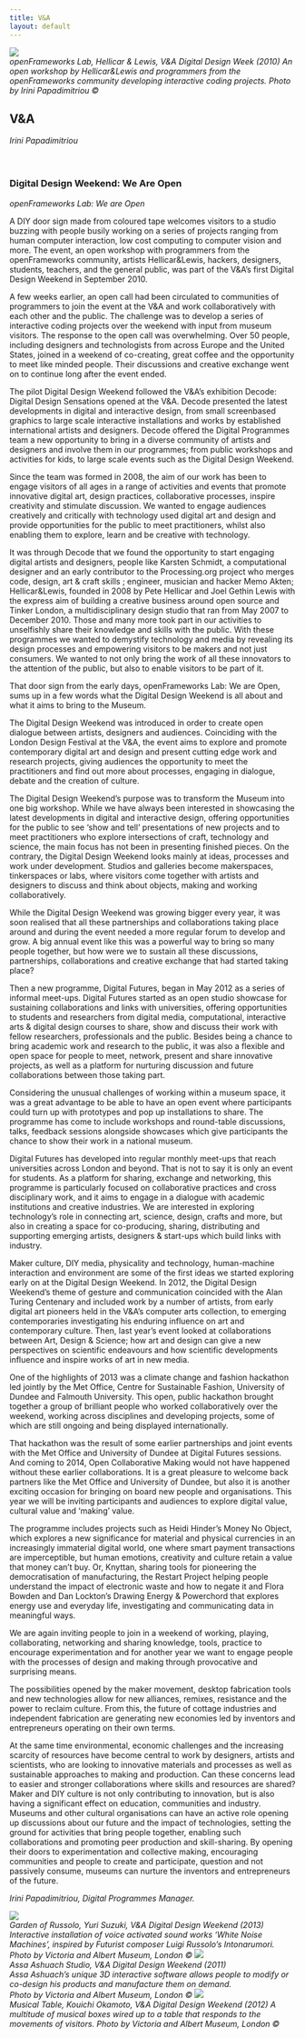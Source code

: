 ```yaml
---
title: V&A
layout: default
---
```


![](/images/11a.jpg)  
*openFrameworks Lab, Hellicar & Lewis, V&A Digital Design Week (2010) An open workshop by Hellicar&Lewis and programmers from the openFrameworks community developing interactive coding projects. Photo by Irini Papadimitriou ©*

## V&A
*Irini Papadimitriou*
<br />
<br />
<br />
### Digital Design Weekend: We Are Open
*openFrameworks Lab: We are Open*

A DIY door sign made from coloured tape welcomes visitors to a studio buzzing with people busily working on a series of projects ranging from human computer interaction, low cost computing to computer vision and more. The event, an open workshop with programmers from the openFrameworks community, artists Hellicar&Lewis, hackers, designers, students, teachers, and the general public, was part of the V&A’s first Digital Design Weekend in September 2010.

A few weeks earlier, an open call had been circulated to communities of programmers to join the event at the V&A and work collaboratively with each other and the public. The challenge was to develop a series of interactive coding projects over the weekend with input from museum visitors. The response to the open call was overwhelming. Over 50 people, including designers and technologists from across Europe and the United States, joined in a weekend of co-creating, great coffee and the opportunity to meet like minded people. Their discussions and creative exchange went on to continue long after the event ended.

The pilot Digital Design Weekend followed the V&A’s exhibition Decode: Digital Design Sensations opened at the V&A. Decode presented the latest developments in digital and interactive design, from small screenbased graphics to large scale interactive installations and works by established international artists and designers. Decode offered the Digital Programmes team a new opportunity to bring in a diverse community of artists and designers and involve them in our programmes; from public workshops and activities for kids, to large scale events such as the Digital Design Weekend.

Since the team was formed in 2008, the aim of our work has been to engage visitors of all ages in a range of activities and events that promote innovative digital art, design practices, collaborative processes, inspire creativity and stimulate discussion. We wanted to engage audiences creatively and critically with technology used digital art and design and provide opportunities for the public to meet practitioners,
whilst also enabling them to explore, learn and be creative with technology.

It was through Decode that we found the opportunity to start engaging digital artists and designers, people like Karsten Schmidt, a computational designer and an early contributor to the Processing.org project who merges code, design, art & craft skills ; engineer, musician and hacker Memo Akten; Hellicar&Lewis, founded in 2008 by Pete Hellicar and Joel Gethin Lewis with the express aim of building a creative business around open source and Tinker London, a multidisciplinary design studio that ran from May 2007 to December 2010.
Those and many more took part in our activities to unselfishly share their knowledge and skills with the public. With these programmes we wanted to demystify technology and media by revealing its design processes and empowering visitors to be makers and not just consumers. We wanted to not only bring the work of all these innovators to the attention of the public, but also to enable visitors to be part of it.

That door sign from the early days, openFrameworks Lab: We are Open, sums up in a few words what the Digital Design Weekend is all about and what it aims to bring to the Museum.

The Digital Design Weekend was introduced in order to create open dialogue between artists, designers and audiences. Coinciding with the London Design Festival at the V&A, the event aims to explore and promote contemporary digital art and design and present cutting edge work and research projects, giving audiences the opportunity to meet the practitioners and find out more about processes, engaging in dialogue, debate and the creation of culture.

The Digital Design Weekend’s purpose was to transform the Museum into one big workshop. While we have always been interested in showcasing the latest developments in digital and interactive design, offering opportunities for the public to see ‘show and tell’ presentations of new projects and to meet practitioners who explore intersections of craft, technology and science, the main focus has not been in presenting  finished pieces. On the contrary, the Digital Design Weekend looks mainly at ideas, processes and work under development. Studios and galleries become makerspaces, tinkerspaces or labs, where visitors come together with artists and designers to discuss and think about objects, making and working collaboratively.

While the Digital Design Weekend was growing bigger every year, it was soon realised that all these partnerships and collaborations taking place around and during the event needed a more regular forum to develop and grow. A big annual event like this was a powerful way to bring so many people together, but how were we to sustain all these discussions, partnerships, collaborations and creative exchange that had started taking place?

Then a new programme, Digital Futures, began in May 2012 as a series of informal meet-ups. Digital Futures started as an open studio showcase for sustaining collaborations and links with universities, offering opportunities to students and researchers from digital media, computational, interactive arts & digital design courses to share, show and discuss their work with fellow researchers, professionals and the public. Besides being a chance to bring academic work and research to the public, it was also a flexible and open space for people to meet, network, present and share innovative projects, as well as a platform for nurturing discussion and future collaborations between those taking part.

Considering the unusual challenges of working within a museum space, it was a great advantage to be able to have an open event where participants could turn up with prototypes and pop up installations to share. The programme has come to include workshops and round-table discussions, talks, feedback sessions alongside showcases which give participants the chance to show their work
in a national museum.

Digital Futures has developed into regular monthly meet-ups that reach universities across London and beyond. That is not to say it is only an event for students.
As a platform for sharing, exchange and networking, this programme is particularly focused on collaborative practices and cross disciplinary work, and it aims to engage in a dialogue with academic institutions and creative industries. We are interested in exploring technology’s role in connecting art, science, design, crafts and more, but also in creating a space for co-producing, sharing, distributing and supporting emerging artists, designers & start-ups which build links with industry.

Maker culture, DIY media, physicality and technology, human-machine interaction and environment are some of the first ideas we started exploring early on at the Digital Design Weekend. In 2012, the Digital Design Weekend’s theme of gesture and communication coincided with the Alan Turing Centenary and included work by a number of artists, from early digital art pioneers held in the V&A’s computer arts collection, to emerging contemporaries investigating his enduring influence on art and contemporary culture. Then, last year’s event looked at collaborations between Art, Design & Science; how art and design can give a new perspectives on scientific endeavours and how scientific developments influence and inspire works of art
in new media.

One of the highlights of 2013 was a climate change and fashion hackathon led jointly by the Met Office, Centre for Sustainable Fashion, University of Dundee and Falmouth University. This open, public hackathon brought together a group of brilliant people who worked collaboratively over the weekend, working across disciplines and developing projects, some of which are still ongoing and being displayed internationally.

That hackathon was the result of some earlier partnerships and joint events with the Met Office and University of Dundee at Digital Futures sessions. And coming to 2014, Open Collaborative Making would not have happened without these earlier collaborations. It is a great pleasure to welcome back partners like the Met Office and University of Dundee, but also it is another exciting occasion for bringing on board new people and organisations. This year we will be inviting participants and audiences to explore digital value, cultural value and ‘making’ value.

The programme includes projects such as Heidi Hinder’s Money No Object, which explores a new significance for material and physical currencies in an increasingly immaterial digital world, one where smart payment transactions are imperceptible, but human emotions, creativity and culture retain a value that money can’t buy.
Or, Knyttan, sharing tools for pioneering the democratisation of manufacturing, the Restart Project helping people understand the impact of electronic waste and how to negate it and Flora Bowden and Dan Lockton’s Drawing Energy & Powerchord that explores energy use and everyday life, investigating and communicating data in meaningful ways.

We are again inviting people to join in a weekend of working, playing, collaborating, networking and sharing knowledge, tools, practice to encourage experimentation and for another year we want to engage people with the processes of design and making through provocative and surprising means.

The possibilities opened by the maker movement, desktop fabrication tools and new technologies allow for new alliances, remixes, resistance and the power to reclaim culture. From this, the future of cottage industries and independent fabrication are generating new economies led by inventors and entrepreneurs operating on their own terms.

At the same time environmental, economic challenges and the increasing scarcity of resources have become central to work by designers, artists and scientists, who are looking to innovative materials and processes as well as sustainable approaches to making and production. Can these concerns lead to easier and stronger collaborations where skills and resources are shared? Maker and DIY culture is not only contributing to innovation, but is also having a significant effect on education, communities and industry. Museums and other cultural organisations can have an active role opening up discussions about our future and the impact of technologies, setting the ground for activities that bring people together, enabling such collaborations and promoting peer production and skill-sharing. By opening their doors to experimentation and collective making, encouraging communities and people to create and participate, question and not passively consume, museums can nurture the inventors and entrepreneurs of the future.

*Irini Papadimitriou, Digital Programmes Manager.*

![](/images/11b.jpg)  
*Garden of Russolo, Yuri Suzuki, V&A Digital Design Weekend (2013)  Interactive installation of voice activated sound works ‘White Noise Machines’, inspired by Futurist composer Luigi Russolo’s Intonarumori.   Photo by Victoria and Albert Museum, London ©*
![](/images/11c.jpg)  
*Assa Ashuach Studio, V&A Digital Design Weekend (2011)  
Assa Ashuach’s unique 3D interactive software allows people to modify or co-design his products and manufacture them on demand.  
Photo by Victoria and Albert Museum, London ©*
![](/images/11d.jpg)  
*Musical Table, Kouichi Okamoto, V&A Digital Design Weekend (2012)  A multitude of musical boxes wired up to a table that responds to the movements of visitors.  Photo by Victoria and Albert Museum, London ©*
